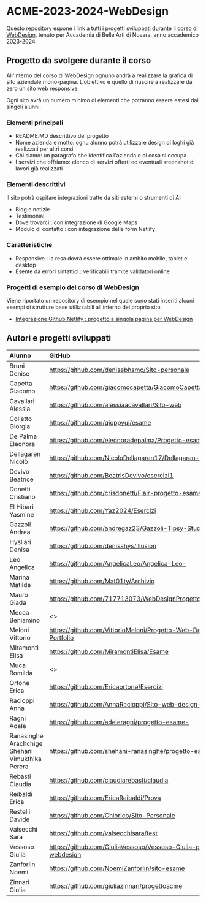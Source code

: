 # ACME-2023-2024-WebDesign

Questo repository espone i link a tutti i progetti sviluppati durante il corso di [WebDesign](https://github.com/matteobaccan/CorsoWebDesign), tenuto per Accademia di Belle Arti di Novara, anno accademico 2023-2024.

## Progetto da svolgere durante il corso

All'interno del corso di WebDesign ognuno andrà a realizzare la grafica di sito aziendale mono-pagina.
L'obiettivo è quello di riuscire a realizzare da zero un sito web responsive.

Ogni sito avrà un numero minimo di elementi che potranno essere estesi dai singoli alunni.

### Elementi principali

- README.MD descrittivo del progetto
- Nome azienda e motto: ognu alunno potrà utilizzare design di loghi già realizzati per altri corsi
- Chi siamo: un paragrafo che identifica l'azienda e di cosa si occupa
- I servizi che offriamo: elenco di servizi offerti ed eventuali sreenshot di lavori già realizzati

### Elementi descrittivi

Il sito potrà ospitare integrazioni tratte da siti esterni o strumenti di AI

- Blog e notizie
- Testimonial
- Dove trovarci : con integrazione di Google Maps
- Modulo di contatto : con integrazione delle form Netlify

### Caratteristiche

- Responsive : la resa dovrà essere ottimale in ambito mobile, tablet e desktop
- Esente da errori sintattici : verificabili tramite validatori online

### Progetti di esempio del corso di WebDesign

Viene riportato un repository di esempio nel quale sono stati inseriti alcuni esempi di strutture base utilizzabili all'interno del proprio sito

- [Integrazione Github Netlify : progetto a singola pagina per WebDesign](https://github.com/matteobaccan/github-netlify-boilerplate)

## Autori e progetti sviluppati

| Alunno | GitHub | Netlify | Prezenze | Progetto |
|:------|:------------|:-|:-|:-|
|Bruni Denise| <https://github.com/denisebhsmc/Sito-personale> | <https://denisebrunigraphics.netlify.app/> | S | S |
|Capetta Giacomo| <https://github.com/giacomocapetta/GiacomoCapettaPortfolio> | <https://giacomocapetta.netlify.app/> | S | S |
|Cavallari Alessia| <https://github.com/alessiaacavallari/Sito-web> | <https://splendorous-pixie-122546.netlify.app/> | S | S |
|Colletto Giorgia| <https://github.com/gioppyui/esame> | <https://giopgraphicsportfolio.netlify.app/> | S | N |
|De Palma Eleonora| <https://github.com/eleonoradepalma/Progetto-esame> | <https://erikasorbello.netlify.app/> | S | N |
|Dellagaren Nicolò| <https://github.com/NicoloDellagaren17/Dellagaren-Portfolio> | <https://dellagarenportolio.netlify.app/> | S | N |
|Devivo Beatrice| <https://github.com/BeatrisDevivo/esercizi1> | <https://legendary-wisp-c78ce4.netlify.app/> | S | N |
|Donetti Cristiano| <https://github.com/crisdonetti/Flair-progetto-esame> | <https://flairbrand.netlify.app/> | S | N |
|El Hibari Yasmine| <https://github.com/Yaz2024/Esercizi> | <https://velvety-halva-c5080f.netlify.app/> | S | N |
|Gazzoli Andrea| <https://github.com/andregaz23/Gazzoli-Tipsy-Studio> | <https://main--tipsystudio.netlify.app/> | S | N |
|Hysllari Denisa| <https://github.com/denisahys/illusion> | <https://illusionhd.netlify.app/> | N | N |
|Leo Angelica| <https://github.com/AngelicaLeo/Angelica-Leo-> | <https://meek-kleicha-a1e897.netlify.app/> | S | N |
|Marina Matilde| <https://github.com/Mat01ty/Archivio> | <https://chipper-semifreddo-0743e1.netlify.app/> |
|Mauro Giada| <https://github.com/717713073/WebDesignProgetto> | <https://giadamauroportfolio.netlify.app/> | S | N |
|Mecca Beniamino| <> | <> |
|Meloni Vittorio| <https://github.com/VittorioMeloni/Progetto-Web-Design-Portfolio> | <https://vittorio-portfolio.netlify.app/> | S | S |
|Miramonti Elisa| <https://github.com/MiramontiElisa/Esame> | <https://cheerful-lolly-9b7b25.netlify.app/> |
|Muca Romilda| <> | <> |
|Ortone Erica| <https://github.com/Ericaortone/Esercizi> | <https://esmenyperteeperiltuofuturo.netlify.app/> |
|Racioppi Anna| <https://github.com/AnnaRacioppi/Sito-web-design-> | <> |
|Ragni Adele| <https://github.com/adeleragni/progetto-esame-> | <https://riami.netlify.app/> |
|Ranasinghe Arachchige Shehani Vimukthika Perera| <https://github.com/shehani-ranasinghe/progetto-esame> | <https://i-conic.netlify.app/> |
|Rebasti Claudia| <https://github.com/claudiarebasti/claudia> | <https://claudia-mu.vercel.app/> |
|Reibaldi Erica| <https://github.com/EricaReibaldi/Prova> | <https://ericareibaldiportfolio.netlify.app/> |
|Restelli Davide| <https://github.com/Chiorico/Sito-Personale> | <> | N | N |
|Valsecchi Sara| <https://github.com/valsecchisara/test> | <https://portfoliodimoda.netlify.app/> |
|Vessoso Giulia| <https://github.com/GiuliaVessoso/Vessoso-Giulia-progetto-webdesign> | <https://zephyr-agenziaviaggi.netlify.app/> |
|Zanforlin Noemi| <https://github.com/NoemiZanforlin/sito-esame> | <https://fairytaleweddings-noemizanforlin.netlify.app/> |
|Zinnari Giulia| <https://github.com/giuliazinnari/progettoacme> | <https://giuliazinnari-brandidentity.netlify.app/> |

